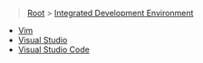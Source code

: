 > [Root](../index.md) > [Integrated Development Environment](<Integrated Development Environment.md>)

- [Vim](Vim/Vim.md)
- [Visual Studio](<Visual Studio/Visual Studio.md>)
- [Visual Studio Code](<Visual Studio Code/Visual Studio Code.md>)